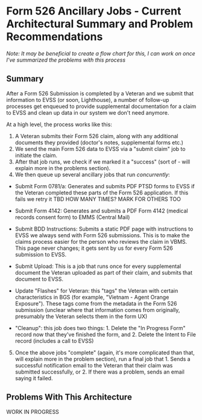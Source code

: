 # Form 526 Ancillary Jobs - Current Architectural Summary and Problem Recommendations

_Note: It may be beneficial to create a flow chart for this, I can work on once I've summarized the problems with this process_

## Summary

After a Form 526 Submission is completed by a Veteran and we submit that information to EVSS (or soon, Lighthouse), a number of follow-up processes get enqueued to provide supplemental documentation for a claim to EVSS and clean up data in our system we don't need anymore.

At a high level, the process works like this:

1. A Veteran submits their Form 526 claim, along with any additional documents they provided (doctor's notes, supplemental forms etc.)
2. We send the main Form 526 data to EVSS via a "submit claim" job to initiate the claim.
3. After that job runs, we check if we marked it a "success" (sort of - will explain more in the problems section). 
4. We then queue up several ancillary jobs that run _concurrently_:

- Submit Form 0781/a: Generates and submits PDF PTSD forms to EVSS if the Veteran completed these parts of the Form 526 application. If this fails we retry it TBD HOW MANY TIMES? MARK FOR OTHERS TOO

- Submit Form 4142: Generates and submits a PDF Form 4142 (medical records consent form) to EMMS (Central Mail)

- Submit BDD Instructions: Submits a static PDF page with instructions to EVSS we always send with Form 526 submissions. This is to make the claims process easier for the person who reviews the claim in VBMS. This page never changes; it gets sent by us for every Form 526 submission to EVSS.

- Submit Upload: This is a job that runs once for every supplemental document the Veteran uploaded as part of their claim, and submits that document to EVSS.

- Update "Flashes" for Veteran: this "tags" the Veteran with certain characteristics in BGS (for example, "Vietnam - Agent Orange Exposure"). These tags come from the metadata in the Form 526 submission (unclear where that information comes from originally, presumably the Veteran selects them in the form UX)

- "Cleanup": this job does two things: 1. Delete the "In Progress Form" record now that they've finished the form, and 2. Delete the Intent to File record (includes a call to EVSS)

5. Once the above jobs "complete" (again, it's more complicated than that, will explain more in the problem section), run a final job that 1. Sends a successful notification email to the Veteran that their claim was submitted successfully, or 2. If there was a problem, sends an email saying it failed.

## Problems With This Architecture

WORK IN PROGRESS

